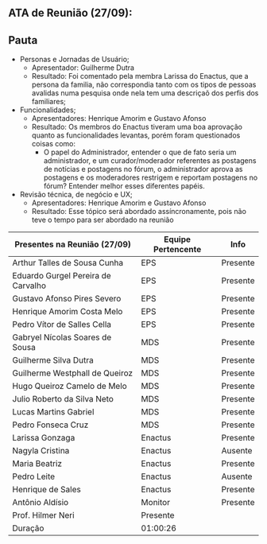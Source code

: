 ## ATA de Reunião (27/09):

## Pauta

* Personas e Jornadas de Usuário; 
  - Apresentador: Guilherme Dutra
  - Resultado: Foi comentado pela membra Larissa do Enactus, que a persona da familia, não correspondia tanto com os tipos de pessoas avalidas numa pesquisa onde nela tem uma descriçaõ dos perfis dos familiares;
* Funcionalidades; 
  - Apresentadores: Henrique Amorim e Gustavo Afonso
  - Resultado: Os membros do Enactus tiveram uma boa aprovação quanto as funcionalidades levantas, porém foram questionados coisas como:
    - O papel do Administrador, entender o que de fato seria um administrador, e um curador/moderador referentes as postagens de notícias e postagens no fórum, o administrador aprova as postagens e os moderadores restrigem e reportam postagens no fórum? Entender melhor esses diferentes papéis.
* Revisão técnica, de negócio e UX; 
  - Apresentadores: Henrique Amorim e Gustavo Afonso
  - Resultado: Esse tópico será abordado assíncronamente, pois não teve o tempo para ser abordado na reunião

| <b>Presentes na Reunião (27/09)</b> | <b>Equipe Pertencente</b> | <b>Info</b> |
| --- | --- | --- |
| Arthur Talles de Sousa Cunha | EPS | Presente |
| Eduardo Gurgel Pereira de Carvalho | EPS | Presente |
| Gustavo Afonso Pires Severo | EPS | Presente |
| Henrique Amorim Costa Melo | EPS | Presente |
| Pedro Vítor de Salles Cella | EPS | Presente |
| Gabryel Nícolas Soares de Sousa | MDS | Presente |
| Guilherme Silva Dutra | MDS | Presente |
| Guilherme Westphall de Queiroz | MDS | Presente |
| Hugo Queiroz Camelo de Melo | MDS | Presente |
| Julio Roberto da Silva Neto | MDS | Presente |
| Lucas Martins Gabriel | MDS | Presente |
| Pedro Fonseca Cruz | MDS | Presente |
| Larissa Gonzaga|Enactus|Presente|
| Nagyla Cristina|Enactus|Ausente|
| Maria Beatriz|Enactus|Presente|
| Pedro Leite|Enactus|Ausente|
| Henrique de Sales|Enactus|Presente|
| Antônio Aldísio | Monitor | Presente |
| Prof. Hilmer Neri|Presente|
| Duração | 01:00:26 |
